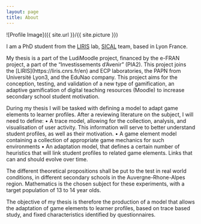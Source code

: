 ```yaml
---
layout: page
title: About
---
```

![Profile Image]({{ site.url }}/{{ site.picture }})

<p>I am a PhD student from the <a href="https://liris.cnrs.fr/en">LIRIS</a> lab, <a href="https://liris.cnrs.fr/en/team/sical">SICAL</a> team, based in Lyon France.</p>

<p>My thesis is a part of the LudiMoodle project, financed by the e-FRAN project, a part of the “Investissements d’Avenir” (PIA2). This project joins the [LIRIS](https://liris.cnrs.fr/en) and ECP laboratories, the PAPN from Université Lyon3, and the EduNao company. This project aims for the conception, testing, and validation of a new type of gamification, an adaptive gamification of digital teaching resources (Moodle) to increase secondary school student motivation.
 
During my thesis I will be tasked with defining a model to adapt game elements to learner profiles. After a reviewing literature on the subject, I will need to define:
•         A trace model, allowing for the collection, analysis, and visualisation of user activity. This information will serve to better understand student profiles, as well as their motivation.
•         A game element model containing a collection of appropriate game mechanics for such environments
•         An adaptation model, that defines a certain number of heuristics that will link student profiles to related game elements. Links that can and should evolve over time.
 
The different theoretical propositions shall be put to the test in real world conditions, in different secondary schools in the Auvergne-Rhone-Alpes region. Mathematics is the chosen subject for these experiments, with a target population of 13 to 14 year olds.
 
The objective of my thesis is therefore the production of a model that allows the adaptation of game elements to learner profiles, based on trace based study, and fixed characteristics identified by questionnaires.</p>
